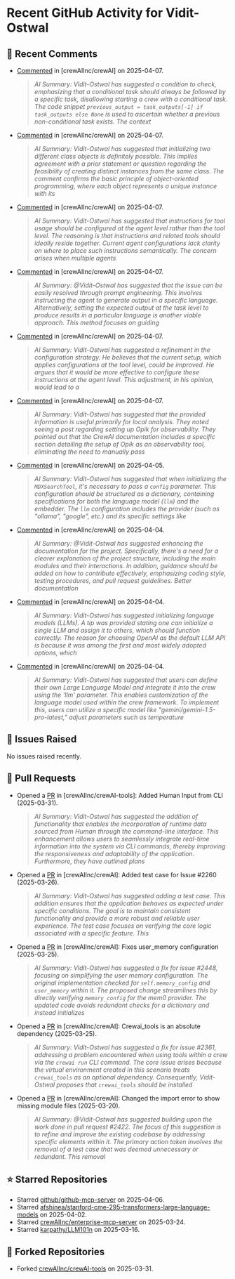 # Recent GitHub Activity for Vidit-Ostwal

## 💬 Recent Comments
- [Commented](https://github.com/crewAIInc/crewAI/issues/2530#issuecomment-2783668774) in [crewAIInc/crewAI] on 2025-04-07.
  > *AI Summary: Vidit-Ostwal has suggested a condition to check, emphasizing that a conditional task should always be followed by a specific task, disallowing starting a crew with a conditional task. The code snippet `previous_output = task_outputs[-1] if task_outputs else None` is used to ascertain whether a previous non-conditional task exists. The context*
- [Commented](https://github.com/crewAIInc/crewAI/issues/2515#issuecomment-2783586291) in [crewAIInc/crewAI] on 2025-04-07.
  > *AI Summary: Vidit-Ostwal has suggested that initializing two different class objects is definitely possible. This implies agreement with a prior statement or question regarding the feasibility of creating distinct instances from the same class. The comment confirms the basic principle of object-oriented programming, where each object represents a unique instance with its*
- [Commented](https://github.com/crewAIInc/crewAI/issues/2515#issuecomment-2783555598) in [crewAIInc/crewAI] on 2025-04-07.
  > *AI Summary: Vidit-Ostwal has suggested that instructions for tool usage should be configured at the agent level rather than the tool level. The reasoning is that instructions and related tools should ideally reside together. Current agent configurations lack clarity on where to place such instructions semantically. The concern arises when multiple agents*
- [Commented](https://github.com/crewAIInc/crewAI/issues/2528#issuecomment-2783510593) in [crewAIInc/crewAI] on 2025-04-07.
  > *AI Summary: @Vidit-Ostwal has suggested that the issue can be easily resolved through prompt engineering. This involves instructing the agent to generate output in a specific language. Alternatively, setting the expected output at the task level to produce results in a particular language is another viable approach. This method focuses on guiding*
- [Commented](https://github.com/crewAIInc/crewAI/issues/2515#issuecomment-2783486169) in [crewAIInc/crewAI] on 2025-04-07.
  > *AI Summary: Vidit-Ostwal has suggested a refinement in the configuration strategy. He believes that the current setup, which applies configurations at the tool level, could be improved. He argues that it would be more effective to configure these instructions at the agent level. This adjustment, in his opinion, would lead to a*
- [Commented](https://github.com/crewAIInc/crewAI/issues/1875#issuecomment-2783470732) in [crewAIInc/crewAI] on 2025-04-07.
  > *AI Summary: Vidit-Ostwal has suggested that the provided information is useful primarily for local analysis. They noted seeing a post regarding setting up Opik for observability. They pointed out that the CrewAI documentation includes a specific section detailing the setup of Opik as an observability tool, eliminating the need to manually pass*
- [Commented](https://github.com/crewAIInc/crewAI/issues/2517#issuecomment-2780728915) in [crewAIInc/crewAI] on 2025-04-05.
  > *AI Summary: Vidit-Ostwal has suggested that when initializing the `MDXSearchTool`, it's necessary to pass a `config` parameter. This configuration should be structured as a dictionary, containing specifications for both the language model (`llm`) and the embedder. The `llm` configuration includes the provider (such as "ollama", "google", etc.) and its specific settings like*
- [Commented](https://github.com/crewAIInc/crewAI/pull/2024#issuecomment-2779235679) in [crewAIInc/crewAI] on 2025-04-04.
  > *AI Summary: @Vidit-Ostwal has suggested enhancing the documentation for the project. Specifically, there's a need for a clearer explanation of the project structure, including the main modules and their interactions. In addition, guidance should be added on how to contribute effectively, emphasizing coding style, testing procedures, and pull request guidelines. Better documentation*
- [Commented](https://github.com/crewAIInc/crewAI/issues/2517#issuecomment-2779055100) in [crewAIInc/crewAI] on 2025-04-04.
  > *AI Summary: Vidit-Ostwal has suggested initializing language models (LLMs). A tip was provided stating one can initialize a single LLM and assign it to others, which should function correctly. The reason for choosing OpenAI as the default LLM API is because it was among the first and most widely adopted options, which*
- [Commented](https://github.com/crewAIInc/crewAI/issues/2517#issuecomment-2778410185) in [crewAIInc/crewAI] on 2025-04-04.
  > *AI Summary: Vidit-Ostwal has suggested that users can define their own Large Language Model and integrate it into the crew using the 'llm' parameter. This enables customization of the language model used within the crew framework. To implement this, users can utilize a specific model like "gemini/gemini-1.5-pro-latest," adjust parameters such as temperature*

## 🐛 Issues Raised
No issues raised recently.

## 🚀 Pull Requests
- Opened a [PR](https://github.com/crewAIInc/crewAI-tools/pull/251) in [crewAIInc/crewAI-tools]: Added Human Input from CLI (2025-03-31).
  > *AI Summary: Vidit-Ostwal has suggested the addition of functionality that enables the incorporation of runtime data sourced from Human through the command-line interface. This enhancement allows users to seamlessly integrate real-time information into the system via CLI commands, thereby improving the responsiveness and adaptability of the application. Furthermore, they have outlined plans*
- Opened a [PR](https://github.com/crewAIInc/crewAI/pull/2484) in [crewAIInc/crewAI]: Added test case for Issue #2260 (2025-03-26).
  > *AI Summary: Vidit-Ostwal has suggested adding a test case. This addition ensures that the application behaves as expected under specific conditions. The goal is to maintain consistent functionality and provide a more robust and reliable user experience. The test case focuses on verifying the core logic associated with a specific feature. This*
- Opened a [PR](https://github.com/crewAIInc/crewAI/pull/2469) in [crewAIInc/crewAI]: Fixes user_memory configuration (2025-03-25).
  > *AI Summary: Vidit-Ostwal has suggested a fix for issue #2448, focusing on simplifying the user memory configuration. The original implementation checked for `self.memory_config` and `user_memory` within it. The proposed change streamlines this by directly verifying `memory_config` for the mem0 provider. The updated code avoids redundant checks for a dictionary and instead initializes*
- Opened a [PR](https://github.com/crewAIInc/crewAI/pull/2468) in [crewAIInc/crewAI]: Crewai_tools is an absolute dependency (2025-03-25).
  > *AI Summary: Vidit-Ostwal has suggested a fix for issue #2361, addressing a problem encountered when using tools within a crew via the `crewai run` CLI command. The core issue arises because the virtual environment created in this scenario treats `crewai_tools` as an optional dependency. Consequently, Vidit-Ostwal proposes that `crewai_tools` should be installed*
- Opened a [PR](https://github.com/crewAIInc/crewAI/pull/2423) in [crewAIInc/crewAI]: Changed the import error to show missing module files (2025-03-20).
  > *AI Summary: @Vidit-Ostwal has suggested building upon the work done in pull request #2422. The focus of this suggestion is to refine and improve the existing codebase by addressing specific elements within it. The primary action taken involves the removal of a test case that was deemed unnecessary or redundant. This removal*

## ⭐ Starred Repositories
- Starred [github/github-mcp-server](https://github.com/github/github-mcp-server) on 2025-04-06.
- Starred [afshinea/stanford-cme-295-transformers-large-language-models](https://github.com/afshinea/stanford-cme-295-transformers-large-language-models) on 2025-04-02.
- Starred [crewAIInc/enterprise-mcp-server](https://github.com/crewAIInc/enterprise-mcp-server) on 2025-03-24.
- Starred [karpathy/LLM101n](https://github.com/karpathy/LLM101n) on 2025-03-16.

## 🍴 Forked Repositories
- Forked [crewAIInc/crewAI-tools](https://github.com/Vidit-Ostwal/crewAI-tools) on 2025-03-31.
